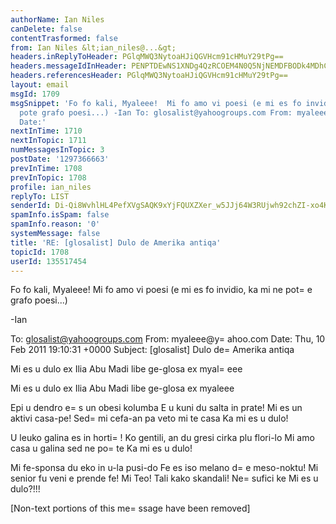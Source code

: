 ```yaml
---
authorName: Ian Niles
canDelete: false
contentTrasformed: false
from: Ian Niles &lt;ian_niles@...&gt;
headers.inReplyToHeader: PGlqMWQ3NytoaHJiQGVHcm91cHMuY29tPg==
headers.messageIdInHeader: PENPTDEwNS1XNDg4QzRCOEM4N0Q5NjNEMDFBODk4MDhCRUMwQHBoeC5nYmw+
headers.referencesHeader: PGlqMWQ3NytoaHJiQGVHcm91cHMuY29tPg==
layout: email
msgId: 1709
msgSnippet: 'Fo fo kali, Myaleee!  Mi fo amo vi poesi (e mi es fo invidio, ka mi ne
  pote grafo poesi...) -Ian To: glosalist@yahoogroups.com From: myaleee@yahoo.com
  Date:'
nextInTime: 1710
nextInTopic: 1711
numMessagesInTopic: 3
postDate: '1297366663'
prevInTime: 1708
prevInTopic: 1708
profile: ian_niles
replyTo: LIST
senderId: Di-Qi8WvhlHL4PefXVgSAQK9xYjFQUXZXer_w5JJj64W3RUjwh92chZI-xo4K45ps3NsvwbVhjt5Yy_lOBsuUIVyzXMkvDgs
spamInfo.isSpam: false
spamInfo.reason: '0'
systemMessage: false
title: 'RE: [glosalist] Dulo de Amerika antiqa'
topicId: 1708
userId: 135517454
---
```



Fo fo kali, Myaleee!  Mi fo amo vi poesi (e mi es fo invidio, ka mi ne pot=
e grafo poesi...)
 
-Ian 
 


To: glosalist@yahoogroups.com
From: myaleee@y=
ahoo.com
Date: Thu, 10 Feb 2011 19:10:31 +0000
Subject: [glosalist] Dulo de=
 Amerika antiqa


  



Mi es u dulo
ex Ilia Abu Madi
libe ge-glosa ex myal=
eee

Mi es u dulo
ex Ilia Abu Madi
libe ge-glosa ex myaleee

Epi u dendro e=
s un obesi kolumba
E u kuni du salta in prate!
Mi es un aktivi casa-pe!
Sed=
 mi cefa-an pa veto mi te casa
Ka mi es u dulo!

U leuko galina es in horti=
!
Ko gentili, an du gresi cirka plu flori-lo
Mi amo casa u galina sed ne po=
te
Ka mi es u dulo!

Mi fe-sponsa du eko in u-la pusi-do
Fe es iso melano d=
e meso-noktu!
Mi senior fu veni e prende fe!
Mi Teo! Tali kako skandali!
Ne=
 sufici ke 
Mi es u dulo?!!!



 		 	   		  

[Non-text portions of this me=
ssage have been removed]


